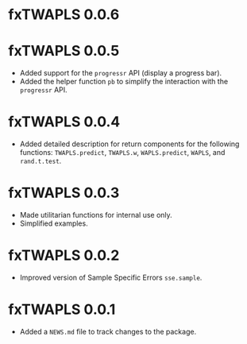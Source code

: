 # fxTWAPLS 0.0.6

# fxTWAPLS 0.0.5

* Added support for the `progressr` API (display a progress bar).
* Added the helper function `pb` to simplify the interaction with the 
`progressr` API.

# fxTWAPLS 0.0.4

* Added detailed description for return components for the following functions:
`TWAPLS.predict`, `TWAPLS.w`, `WAPLS.predict`, `WAPLS`, and `rand.t.test`.

# fxTWAPLS 0.0.3

* Made utilitarian functions for internal use only. 
* Simplified examples.

# fxTWAPLS 0.0.2

* Improved version of Sample Specific Errors `sse.sample`.

# fxTWAPLS 0.0.1

* Added a `NEWS.md` file to track changes to the package.
